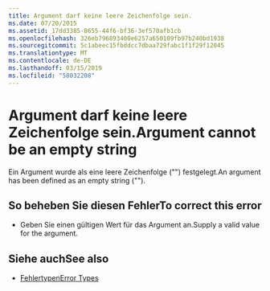 ```yaml
---
title: Argument darf keine leere Zeichenfolge sein.
ms.date: 07/20/2015
ms.assetid: 17dd3385-8655-44f6-bf36-3ef570afb1cb
ms.openlocfilehash: 326eb796893400e6257a650109fb97b240bd1938
ms.sourcegitcommit: 5c1abeec15fbddcc7dbaa729fabc1f1f29f12045
ms.translationtype: MT
ms.contentlocale: de-DE
ms.lasthandoff: 03/15/2019
ms.locfileid: "58032208"
---
```

# <a name="argument-cannot-be-an-empty-string"></a><span data-ttu-id="8c5c0-102">Argument darf keine leere Zeichenfolge sein.</span><span class="sxs-lookup"><span data-stu-id="8c5c0-102">Argument cannot be an empty string</span></span>
<span data-ttu-id="8c5c0-103">Ein Argument wurde als eine leere Zeichenfolge ("") festgelegt.</span><span class="sxs-lookup"><span data-stu-id="8c5c0-103">An argument has been defined as an empty string ("").</span></span>  
  
## <a name="to-correct-this-error"></a><span data-ttu-id="8c5c0-104">So beheben Sie diesen Fehler</span><span class="sxs-lookup"><span data-stu-id="8c5c0-104">To correct this error</span></span>  
  
-   <span data-ttu-id="8c5c0-105">Geben Sie einen gültigen Wert für das Argument an.</span><span class="sxs-lookup"><span data-stu-id="8c5c0-105">Supply a valid value for the argument.</span></span>  
  
## <a name="see-also"></a><span data-ttu-id="8c5c0-106">Siehe auch</span><span class="sxs-lookup"><span data-stu-id="8c5c0-106">See also</span></span>

- [<span data-ttu-id="8c5c0-107">Fehlertypen</span><span class="sxs-lookup"><span data-stu-id="8c5c0-107">Error Types</span></span>](../../visual-basic/programming-guide/language-features/error-types.md)
